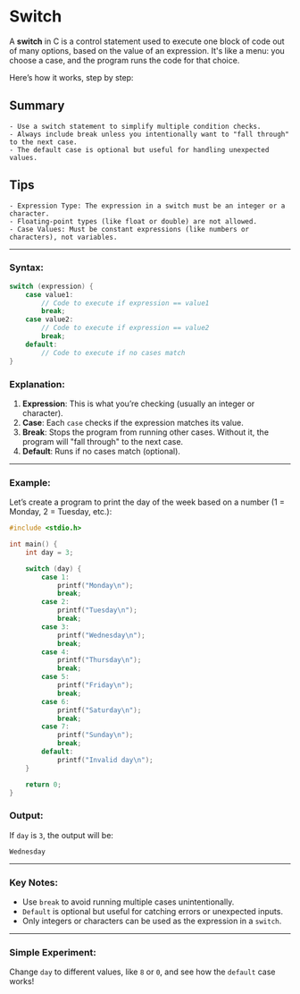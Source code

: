 # Switch

A **switch** in C is a control statement used to execute one block of code out of many options, based on the value of an expression. It's like a menu: you choose a case, and the program runs the code for that choice.

Here’s how it works, step by step:

## Summary
    - Use a switch statement to simplify multiple condition checks.
    - Always include break unless you intentionally want to "fall through" to the next case.
    - The default case is optional but useful for handling unexpected values.

## Tips
    - Expression Type: The expression in a switch must be an integer or a character.
    - Floating-point types (like float or double) are not allowed.
    - Case Values: Must be constant expressions (like numbers or characters), not variables.

---

### Syntax:
```c
switch (expression) {
    case value1:
        // Code to execute if expression == value1
        break;
    case value2:
        // Code to execute if expression == value2
        break;
    default:
        // Code to execute if no cases match
}
```

### Explanation:
1. **Expression**: This is what you’re checking (usually an integer or character).
2. **Case**: Each `case` checks if the expression matches its value.
3. **Break**: Stops the program from running other cases. Without it, the program will "fall through" to the next case.
4. **Default**: Runs if no cases match (optional).

---

### Example:
Let’s create a program to print the day of the week based on a number (1 = Monday, 2 = Tuesday, etc.):

```c
#include <stdio.h>

int main() {
    int day = 3;

    switch (day) {
        case 1:
            printf("Monday\n");
            break;
        case 2:
            printf("Tuesday\n");
            break;
        case 3:
            printf("Wednesday\n");
            break;
        case 4:
            printf("Thursday\n");
            break;
        case 5:
            printf("Friday\n");
            break;
        case 6:
            printf("Saturday\n");
            break;
        case 7:
            printf("Sunday\n");
            break;
        default:
            printf("Invalid day\n");
    }

    return 0;
}
```

### Output:
If `day` is `3`, the output will be:
```
Wednesday
```

---

### Key Notes:
- Use `break` to avoid running multiple cases unintentionally.
- `Default` is optional but useful for catching errors or unexpected inputs.
- Only integers or characters can be used as the expression in a `switch`.

---

### Simple Experiment:
Change `day` to different values, like `8` or `0`, and see how the `default` case works!